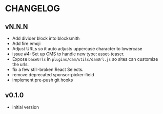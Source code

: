 # CHANGELOG


## vN.N.N
* Add divider block into blocksmith
* Add fire emoji
* Adjust URLs so it auto adjusts uppercase character to lowercase
* issue #4: Set up CMS to handle new type: asset-teaser.
* Expose `baseUrls` in `plugins/dam/utils/damUrl.js` so sites can customize the urls.
* fix a few still-broken React Selects.
* remove deprecated sponsor-picker-field
* implement pre-push git hooks


## v0.1.0
* initial version
